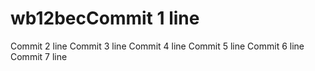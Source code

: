 # wb12becCommit 1 line
Commit 2 line
Commit 3 line
Commit 4 line
Commit 5 line
Commit 6 line
Commit 7 line
